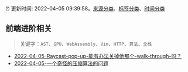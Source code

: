 :alarm_clock: 更新时间: 2022-04-05 09:39:58。[来源分类](../README.md)、[标签分类](../TAGS.md)、[时间分类](../TIMELINE.md)

## 前端进阶相关


> 关键字：`AST`、`GPU`、`WebAssembly`、`Vim`、`HTTP`、`算法`、`全栈`



- [2022-04-05-Raycast-pop-up-能有办法关掉他那个-walk-through-吗？](https://www.v2ex.com/t/845048) 
- [2022-04-05-一个奇怪的压缩算法的问题](https://www.v2ex.com/t/845022) 